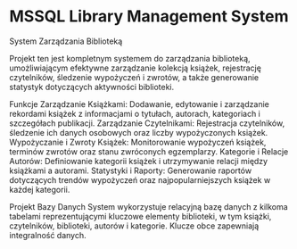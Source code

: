 # MSSQL Library Management System




System Zarządzania Biblioteką

Projekt ten jest kompletnym systemem do zarządzania biblioteką, umożliwiającym efektywne zarządzanie kolekcją książek, rejestrację czytelników, śledzenie wypożyczeń i zwrotów, a także generowanie statystyk dotyczących aktywności biblioteki.

Funkcje
Zarządzanie Książkami: Dodawanie, edytowanie i zarządzanie rekordami książek z informacjami o tytułach, autorach, kategoriach i szczegółach publikacji.
Zarządzanie Czytelnikami: Rejestracja czytelników, śledzenie ich danych osobowych oraz liczby wypożyczonych książek.
Wypożyczanie i Zwroty Książek: Monitorowanie wypożyczeń książek, terminów zwrotów oraz stanu zwróconych egzemplarzy.
Kategorie i Relacje Autorów: Definiowanie kategorii książek i utrzymywanie relacji między książkami a autorami.
Statystyki i Raporty: Generowanie raportów dotyczących trendów wypożyczeń oraz najpopularniejszych książek w każdej kategorii.

Projekt Bazy Danych
System wykorzystuje relacyjną bazę danych z kilkoma tabelami reprezentującymi kluczowe elementy biblioteki, w tym książki, czytelników, biblioteki, autorów i kategorie. Klucze obce zapewniają integralność danych.
